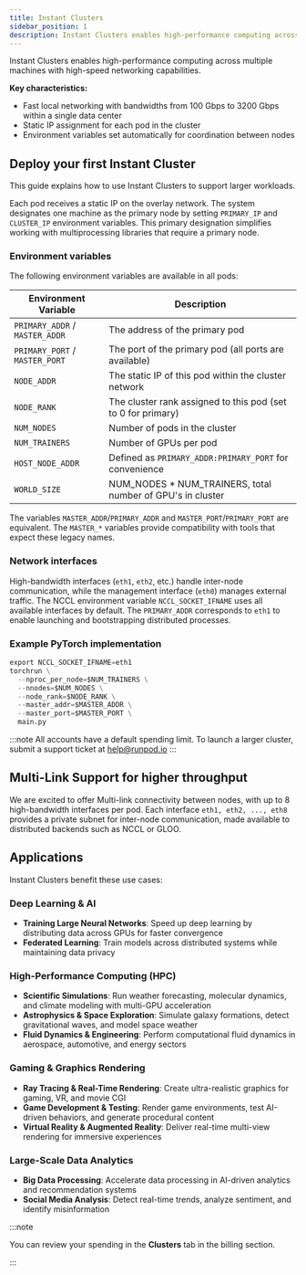 ```yaml
---
title: Instant Clusters
sidebar_position: 1
description: Instant Clusters enables high-performance computing across multiple machines with high-speed networking capabilities.
---
```


Instant Clusters enables high-performance computing across multiple machines with high-speed networking capabilities.

**Key characteristics:**

- Fast local networking with bandwidths from 100 Gbps to 3200 Gbps within a single data center
- Static IP assignment for each pod in the cluster
- Environment variables set automatically for coordination between nodes

## Deploy your first Instant Cluster

This guide explains how to use Instant Clusters to support larger workloads.

Each pod receives a static IP on the overlay network. The system designates one machine as the primary node by setting `PRIMARY_IP` and `CLUSTER_IP` environment variables. This primary designation simplifies working with multiprocessing libraries that require a primary node.

### Environment variables

The following environment variables are available in all pods:

| Environment Variable           | Description                                                  |
| ------------------------------ | ------------------------------------------------------------ |
| `PRIMARY_ADDR` / `MASTER_ADDR` | The address of the primary pod                               |
| `PRIMARY_PORT` / `MASTER_PORT` | The port of the primary pod (all ports are available)        |
| `NODE_ADDR`                    | The static IP of this pod within the cluster network         |
| `NODE_RANK`                    | The cluster rank assigned to this pod (set to 0 for primary) |
| `NUM_NODES`                    | Number of pods in the cluster                                |
| `NUM_TRAINERS`                 | Number of GPUs per pod                                       |
| `HOST_NODE_ADDR`               | Defined as `PRIMARY_ADDR:PRIMARY_PORT` for convenience       |
| `WORLD_SIZE`                   | NUM_NODES * NUM_TRAINERS, total number of GPU's in cluster   |

The variables `MASTER_ADDR`/`PRIMARY_ADDR` and `MASTER_PORT`/`PRIMARY_PORT` are equivalent. The `MASTER_*` variables provide compatibility with tools that expect these legacy names.

### Network interfaces

High-bandwidth interfaces (`eth1`, `eth2`, etc.) handle inter-node communication, while the management interface (`eth0`) manages external traffic. The NCCL environment variable `NCCL_SOCKET_IFNAME` uses all available interfaces by default. The `PRIMARY_ADDR` corresponds to `eth1` to enable launching and bootstrapping distributed processes.

### Example PyTorch implementation

```python
export NCCL_SOCKET_IFNAME=eth1
torchrun \
  --nproc_per_node=$NUM_TRAINERS \
  --nnodes=$NUM_NODES \
  --node_rank=$NODE_RANK \
  --master_addr=$MASTER_ADDR \
  --master_port=$MASTER_PORT \
  main.py
```

:::note
All accounts have a default spending limit. To launch a larger cluster, submit a support ticket at help@runpod.io
:::

## Multi-Link Support for higher throughput

We are excited to offer Multi-link connectivity between nodes, with up to 8 high-bandwidth interfaces per pod. Each interface `eth1, eth2, ..., eth8` provides a private subnet for inter-node communication, made available to distributed backends such as NCCL or GLOO.

## Applications

Instant Clusters benefit these use cases:

### Deep Learning & AI

- **Training Large Neural Networks**: Speed up deep learning by distributing data across GPUs for faster convergence
- **Federated Learning**: Train models across distributed systems while maintaining data privacy

### High-Performance Computing (HPC)

- **Scientific Simulations**: Run weather forecasting, molecular dynamics, and climate modeling with multi-GPU acceleration
- **Astrophysics & Space Exploration**: Simulate galaxy formations, detect gravitational waves, and model space weather
- **Fluid Dynamics & Engineering**: Perform computational fluid dynamics in aerospace, automotive, and energy sectors

### Gaming & Graphics Rendering

- **Ray Tracing & Real-Time Rendering**: Create ultra-realistic graphics for gaming, VR, and movie CGI
- **Game Development & Testing**: Render game environments, test AI-driven behaviors, and generate procedural content
- **Virtual Reality & Augmented Reality**: Deliver real-time multi-view rendering for immersive experiences

### Large-Scale Data Analytics

- **Big Data Processing**: Accelerate data processing in AI-driven analytics and recommendation systems
- **Social Media Analysis**: Detect real-time trends, analyze sentiment, and identify misinformation

:::note

You can review your spending in the **Clusters** tab in the billing section.

:::
